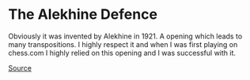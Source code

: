The Alekhine Defence
====================

Obviously it was invented by Alekhine in 1921. A opening which leads to many transpositions.  I highly respect it and when I was first playing on chess.com I highly relied on this opening and I was successful with it.

[Source](http://www.chess.com/blog/monsterking/top-10-most-powerful-openings)